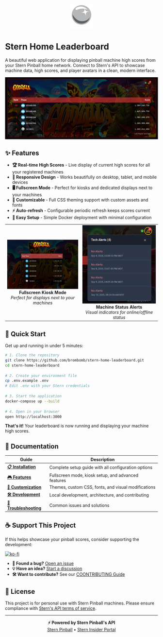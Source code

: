 <p align="center">
  <img src="frontend/public/pinball.svg" alt="Pinball Logo" width="80" height="80">
</p>

# Stern Home Leaderboard

A beautiful web application for displaying pinball machine high scores from your Stern Pinball home network. Connect to Stern's API to showcase machine data, high scores, and player avatars in a clean, modern interface.

<p align="center">
  <img src="screenshots/high-scores.png" alt="High Scores Display" width="800">
</p>

## ✨ Features

- **🏆 Real-time High Scores** - Live display of current high scores for all your registered machines
- **📱 Responsive Design** - Works beautifully on desktop, tablet, and mobile devices
- **🖥️ Fullscreen Mode** - Perfect for kiosks and dedicated displays next to your machines
- **🎨 Customizable** - Full CSS theming support with custom assets and fonts
- **⚡ Auto-refresh** - Configurable periodic refresh keeps scores current
- **🔧 Easy Setup** - Simple Docker deployment with minimal configuration

<div align="center">
  <table>
    <tr>
      <td align="center">
        <img src="screenshots/fullscreen.png" alt="Fullscreen Mode" width="400">
        <br>
        <strong>Fullscreen Kiosk Mode</strong>
        <br>
        <em>Perfect for displays next to your machines</em>
      </td>
      <td align="center">
        <img src="screenshots/tech-alerts.png" alt="Tech Alerts" width="400">
        <br>
        <strong>Machine Status Alerts</strong>
        <br>
        <em>Visual indicators for online/offline status</em>
      </td>
    </tr>
  </table>
</div>

## 🚀 Quick Start

Get up and running in under 5 minutes:

```bash
# 1. Clone the repository
git clone https://github.com/brombomb/stern-home-leaderboard.git
cd stern-home-leaderboard

# 2. Create your environment file
cp .env.example .env
# Edit .env with your Stern credentials

# 3. Start the application
docker-compose up --build

# 4. Open in your browser
open http://localhost:3000
```

**That's it!** Your leaderboard is now running and displaying your machine high scores.

## 📖 Documentation

| Guide | Description |
|-------|-------------|
| **[📋 Installation](docs/INSTALLATION.md)** | Complete setup guide with all configuration options |
| **[🎮 Features](docs/FEATURES.md)** | Fullscreen mode, kiosk setup, and advanced features |
| **[🎨 Customization](docs/CUSTOMIZATION.md)** | Themes, custom CSS, fonts, and visual modifications |
| **[🛠️ Development](docs/CONTRIBUTING.md)** | Local development, architecture, and contributing |
| **[🚨 Troubleshooting](docs/TROUBLESHOOTING.md)** | Common issues and solutions |


## ☕ Support This Project

If this helps showcase your pinball scores, consider supporting the development:

[![ko-fi](https://ko-fi.com/img/githubbutton_sm.svg)](https://ko-fi.com/Y8Y01L3NIG)


- **🐛 Found a bug?** [Open an issue](https://github.com/brombomb/stern-home-leaderboard/issues)
- **💡 Have an idea?** [Start a discussion](https://github.com/brombomb/stern-home-leaderboard/discussions)
- **🛠️ Want to contribute?** See our [COONTRIBUTING Guide](docs/CONTRIBUTING.md)

## 📄 License

This project is for personal use with Stern Pinball machines. Please ensure compliance with [Stern's API terms of service](https://insider.sternpinball.com/).

---

<p align="center">
  <strong>⚡ Powered by Stern Pinball's API</strong><br>
  <a href="https://sternpinball.com/">Stern Pinball</a> •
  <a href="https://insider.sternpinball.com/">Stern Insider Portal</a>
</p>
